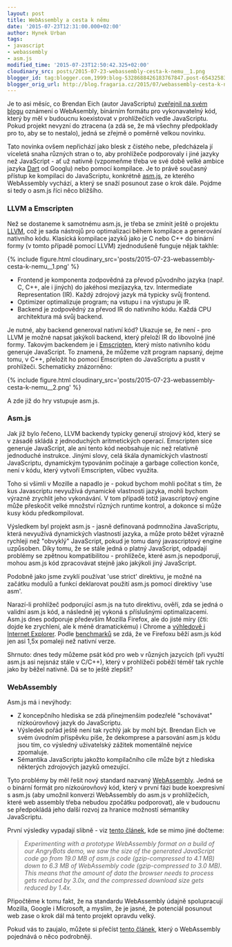 ```yaml
---
layout: post
title: WebAssembly a cesta k němu
date: '2015-07-23T12:31:00.000+02:00'
author: Hynek Urban
tags:
- javascript
- webassembly
- asm.js
modified_time: '2015-07-23T12:50:42.325+02:00'
cloudinary_src: posts/2015-07-23-webassembly-cesta-k-nemu__1.png
blogger_id: tag:blogger.com,1999:blog-5328688426183767847.post-6543258345287958170
blogger_orig_url: http://blog.fragaria.cz/2015/07/webassembly-cesta-k-nemu.html
---
```


Je to asi měsíc, co Brendan Eich (autor JavaScriptu) [zveřejnil na svém
blogu](https://brendaneich.com/2015/06/from-asm-js-to-webassembly/)
oznámení o WebAsembly, binárním formátu pro vykonavatelný kód, který by
měl v budoucnu koexistovat v prohlížečích vedle JavaScriptu. Pokud
projekt nevyzní do ztracena (a zdá se, že má všechny předpoklady pro to,
aby se to nestalo), jedná se zřejmě o poměrně velkou novinku.

Tato novinka ovšem nepřichází jako blesk z čistého nebe, předcházela jí
víceletá snaha různých stran o to, aby prohlížeče podporovaly i jiné
jazyky než JavaScript - ať už nativně (vzpomeňme třeba ve své době velké
ambice jazyka [Dart](https://www.dartlang.org/) od Googlu) nebo pomocí
kompilace. Je to právě současný přístup ke kompilaci do JavaScriptu,
konkrétně [asm.js](http://asmjs.org/), ze kterého WebAssembly vychází, a
který se snaží posunout zase o krok dále. Pojdme si tedy o asm.js říci
něco bližšího.

### LLVM a Emscripten

Než se dostaneme k samotnému asm.js, je třeba se zmínit ještě o projektu
[LLVM](http://llvm.org/), což je sada nástrojů pro optimalizaci během
kompilace a generování nativního kódu. Klasická kompilace jazyků jako je
C nebo C++ do binární formy (v tomto případě pomocí LLVM) zjednodušeně
funguje nějak
takhle:

{% include figure.html cloudinary_src='posts/2015-07-23-webassembly-cesta-k-nemu__1.png' %}

  - Frontend je komponenta zodpovědná za převod původního jazyka (např.
    C, C++, ale i jiných) do jakéhosi mezijazyka, tzv. Intermediate
    Representation (IR). Každý zdrojový jazyk má typicky svůj frontend.
  - Optimizer optimalizuje program; na vstupu i na výstupu je IR.
  - Backend je zodpovědný za převod IR do nativního kódu. Každá CPU
    architektura má svůj backend.

Je nutné, aby backend generoval nativní kód? Ukazuje se, že není - pro
LLVM je možné napsat jakýkoli backend, který přeloží IR do libovolné
jiné formy. Takovým backendem je i
[Emscripten](http://kripken.github.io/emscripten-site/), který místo
nativního kódu generuje JavaScript. To znamená, že můžeme vzít program
napsaný, dejme tomu, v C++, přeložit ho pomocí Emscripten do JavaScriptu
a pustit v prohlížeči. Schematicky
znázorněno:

{% include figure.html cloudinary_src='posts/2015-07-23-webassembly-cesta-k-nemu__2.png' %}

A zde již do hry vstupuje asm.js.

### Asm.js

Jak již bylo řečeno, LLVM backendy typicky generují strojový kód, který
se v zásadě skládá z jednoduchých aritmetických operací. Emscripten sice
generuje JavaScript, ale ani tento kód neobsahuje nic než relativně
jednoduché instrukce. Jinými slovy, celá škála dynamických vlastností
JavaScriptu, dynamickým typováním počínaje a garbage collection konče,
není v kódu, který vytvoří Emscripten, vůbec využita.

Toho si všimli v Mozille a napadlo je - pokud bychom mohli počítat s
tím, že kus Javascriptu nevyužívá dynamické vlastnosti jazyka, mohli
bychom výrazně zrychlit jeho vykonávání. V tom případě totiž
javascriptový engine může přeskočit velké množství různých runtime
kontrol, a dokonce si může kusy kódu předkompilovat.

Výsledkem byl projekt asm.js - jasně definovaná podmnožina JavaScriptu,
která nevyužívá dynamických vlastností jazyka, a může proto běžet
výrazně rychleji než "obvyklý" JavaScript, pokud je tomu daný
javascriptový engine uzpůsoben. Díky tomu, že se stále jedná o platný
JavaScript, odpadají problémy se zpětnou kompatibilitou - prohlížeče,
které asm.js nepodporují, mohou asm.js kód zpracovávat stejně jako
jakýkoli jiný JavaScript.

Podobně jako jsme zvyklí používat 'use strict' direktivu, je možné na
začátku modulů a funkcí deklarovat použití asm.js pomocí direktivy 'use
asm'.

Narazí-li prohlížeč podporující asm.js na tuto direktivu, ověří, zda se
jedná o validní asm.js kód, a následně jej vykoná s příslušnými
optimalizacemi. Asm.js dnes podporuje především Mozilla Firefox, ale do
jisté míry (čti: dojde ke zrychlení, ale k méně dramatickému) i Chrome a
[výhledově i Internet
Explorer](http://blogs.msdn.com/b/ie/archive/2015/02/18/bringing-asm-js-to-the-chakra-javascript-engine-in-windows-10.aspx).
Podle
[benchmarků](http://arewefastyet.com/#machine=28&view=breakdown&suite=asmjs-apps)
se zdá, že ve Firefoxu běží asm.js kód jen asi 1,5x pomaleji než nativní
verze.

Shrnuto: dnes tedy můžeme psát kód pro web v různých jazycích (při
využtí asm.js asi nejsnáz stále v C/C++), který v prohlížeči poběží
téměř tak rychle jako by běžel nativně. Dá se to ještě zlepšit?

### WebAssembly

Asm.js má i nevýhody:

  - Z koncepčního hlediska se zdá přinejmenším podezřelé "schovávat"
    nízkoúrovňový jazyk do JavaScriptu.
  - Výsledek pořád ještě není tak rychlý jak by mohl být. Brendan Eich
    ve svém úvodním příspěvku píše, že dekomprese a parsování asm.js
    kódu jsou tím, co výsledný uživatelský zážitek momentálně nejvíce
    zpomaluje.
  - Sémantika JavaScriptu jakožto kompilačního cíle může být z hlediska
    některých zdrojových jazyků omezující.

Tyto problémy by měl řešit nový standard nazvaný
[WebAssembly](https://github.com/WebAssembly). Jedná se o binární formát
pro nízkoúrovňový kód, který v první fázi bude koexpresivní s asm.js
(aby umožnil konverzi WebAssembly do asm.js v prohlížečích, které web
assembly třeba nebudou zpočátku podporovat), ale v budoucnu se
předpokládá jeho další rozvoj za hranice možností sémantiky
JavaScriptu.

První výsledky vypadají slibně - viz [tento
článek](http://blogs.unity3d.com/2015/06/18/webgl-webassembly-and-feature-roadmap/),
kde se mimo jiné dočteme:

> *Experimenting with a prototype WebAssembly format on a build of our
> AngryBots demo, we saw the size of the generated JavaScript code go
> from 19.0 MB of asm.js code (gzip-compressed to 4.1 MB) down to 6.3 MB
> of WebAssembly code (gzip-compressed to 3.0 MB). This means that the
> amount of data the browser needs to process gets reduced by 3.0x, and
> the compressed download size gets reduced by 1.4x.*

Připočtěme k tomu fakt, že na standardu WebAssembly údajně spolupracují
Mozilla, Google i Microsoft, a myslím, že je jasné, že potenciál
posunout web zase o krok dál má tento projekt opravdu velký.

Pokud vás to zaujalo, můžete si přečíst [tento
článek](http://www.2ality.com/2015/06/web-assembly.html), který o
WebAssembly pojednává o něco podrobněji.
